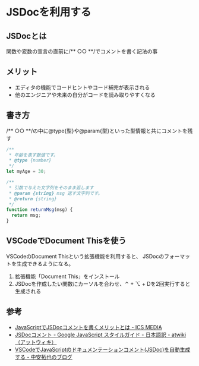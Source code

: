 # JSDocを利用する

## JSDocとは

関数や変数の宣言の直前に/** ○○ **/でコメントを書く記法の事

## メリット

- エディタの機能でコードヒントやコード補完が表示される
- 他のエンジニアや未来の自分がコードを読み取りやすくなる

## 書き方

/** ○○ **/の中に@type{型}や@param{型}といった型情報と共にコメントを残す

```JavaScript
/**
 * 年齢を表す数値です。
 * @type {number}
 */
let myAge = 30;

/**
 * 引数で与えた文字列をそのまま返します
 * @param {string} msg 返す文字列です。
 * @return {string}
 */
function returnMsg(msg) {
  return msg;
}
```

## VSCodeでDocument Thisを使う

VSCodeのDocument Thisという拡張機能を利用すると、
JSDocのフォーマットを生成できるようになる。

1. 拡張機能「Document This」をインストール
2. JSDocを作成したい関数にカーソルを合わせ、⌃ + ⌥ + Dを2回実行すると生成される

## 参考

- [JavaScriptでJSDocコメントを書くメリットとは \- ICS MEDIA](https://ics.media/entry/6789/)
- [JSDocコメント \- Google JavaScript スタイルガイド \- 日本語訳 \- atwiki（アットウィキ）](https://w.atwiki.jp/aias-jsstyleguide2/pages/14.html)
- [VSCodeでJavaScriptのドキュメンテーションコメント\(JSDoc\)を自動生成する \- 中安拓也のブログ](https://www.l08084.com/entry/2018/02/08/152644)
